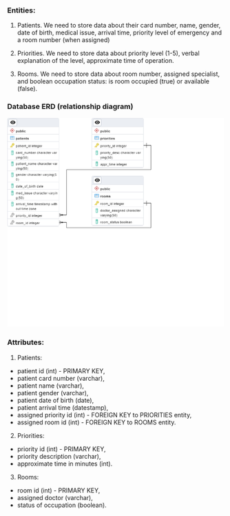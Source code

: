 ### Entities:

1. Patients. We need to store data about their card number, name, gender, date of birth, medical issue, arrival time, priority level of emergency and a room number (when assigned)

2. Priorities. We need to store data about priority level (1-5), verbal explanation of the level, approximate time of operation. 

3. Rooms. We need to store data about room number, assigned specialist, and boolean occupation status: is room occupied (true) or available (false).



### Database ERD (relationship diagram)
![Database Schema](/docs/schema.png)


### Attributes:

1. Patients:
- patient id (int) - PRIMARY KEY, 
- patient card number (varchar),
- patient name (varchar),
- patient gender (varchar),
- patient date of birth (date),
- patient arrival time (datestamp),
- assigned priority id (int) - FOREIGN KEY to PRIORITIES entity,
- assigned room id (int) - FOREIGN KEY to ROOMS entity.

2. Priorities:
- priority id (int) - PRIMARY KEY, 
- priority description (varchar),
- approximate time in minutes (int).

3. Rooms:
- room id (int) - PRIMARY KEY, 
- assigned doctor (varchar),
- status of occupation (boolean).





